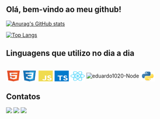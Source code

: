 ## Olá, bem-vindo ao meu github!

[![Anurag's GitHub stats](https://github-readme-stats.vercel.app/api?username=eduardo1020&show_icons=true&theme=radical)](https://github.com/eduardo1020/github-readme-stats)

[![Top Langs](https://github-readme-stats-sigma-five.vercel.app/api/top-langs/?username=eduardo1020&theme=radical&layout=compact)](https://github.com/eduardo1020/github-readme-stats)

## Linguagens que utilizo no dia a dia

<div style="display: inline_block"><br>
  <img align="center" alt="eduardo1020-HTML" height="30" width="40" src="https://raw.githubusercontent.com/devicons/devicon/master/icons/html5/html5-original.svg">
  <img align="center" alt="eduardo1020-CSS" height="30" width="40" src="https://raw.githubusercontent.com/devicons/devicon/master/icons/css3/css3-original.svg">
  <img align="center" alt="eduardo1020-Js" height="30" width="40" src="https://raw.githubusercontent.com/devicons/devicon/master/icons/javascript/javascript-plain.svg">
  <img align="center" alt="eduardo1020-Ts" height="30" width="40" src="https://raw.githubusercontent.com/devicons/devicon/master/icons/typescript/typescript-plain.svg">
  <img align="center" alt="eduardo1020-React" height="30" width="40" src="https://raw.githubusercontent.com/devicons/devicon/master/icons/react/react-original.svg">
  <img align="center" alt="eduardo1020-Node" height="30" width="40" src="https://cdn.jsdelivr.net/gh/devicons/devicon/icons/nodejs/nodejs-original.svg">    
  <img align="center" alt="eduardo1020-Python" height="30" width="40" src="https://raw.githubusercontent.com/devicons/devicon/master/icons/python/python-original.svg">
</div>

## Contatos
 
<div> 
  <a href="https://www.instagram.com/eduardofilipemelo/" target="_blank"><img src="https://img.shields.io/badge/-Instagram-%23E4405F?style=for-the-badge&logo=instagram&logoColor=white" target="_blank"></a>
  <a href = "mailto:eduardofilipe538@gmail.com"><img src="https://img.shields.io/badge/-Gmail-%23333?style=for-the-badge&logo=gmail&logoColor=white" target="_blank"></a>
  <a href="https://www.linkedin.com/in/eduardo-filipe-de-melo-cassiano-6b9495143/" target="_blank"><img src="https://img.shields.io/badge/-LinkedIn-%230077B5?style=for-the-badge&logo=linkedin&logoColor=white" target="_blank"></a>
</div>
